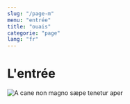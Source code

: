 ```yaml
---
slug: "/page-m"
menu: "entrée"
title: "ouais"
categorie: "page"
lang: "fr"
---
```


# L'entrée

![A cane non magno sæpe tenetur aper](./../images/cane.jpg)
